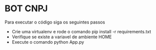<h1>BOT CNPJ</h1>
<p> Para executar o código siga os seguintes passos </p>
<ul>
    <li>Crie uma virtualenv e rode o comando pip install -r requirements.txt</li>
    <li>Verifique se existe a variavel de ambiente HOME</li>
    <li>Execute o comando python App.py</li>
</ul>